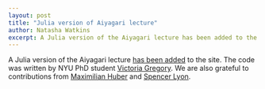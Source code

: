 ```yaml
---
layout: post
title: "Julia version of Aiyagari lecture"
author: Natasha Watkins
excerpt: A Julia version of the Aiyagari lecture has been added to the site
---
```


A Julia version of the Aiyagari lecture [has been added](http://quant-econ.net/jl/aiyagari.html) to the site. The code was written by NYU PhD student [Victoria Gregory](https://github.com/vgregory757). We are also grateful to contributions from [Maximilian Huber](https://github.com/MaximilianJHuber) and [Spencer Lyon](https://github.com/sglyon).
